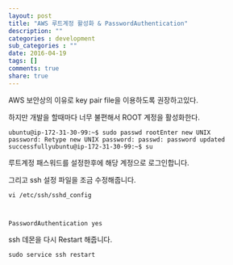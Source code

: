```yaml
---
layout: post
title: "AWS 루트계정 활성화 & PasswordAuthentication"
description: ""
categories : development
sub_categories : ""
date: 2016-04-19
tags: []
comments: true
share: true
---
```


AWS 보안상의 이유로 key pair file을 이용하도록 권장하고있다.

하지만 개발을 할때마다 너무 불편해서 ROOT 계정을 활성화한다.

  

    ubuntu@ip-172-31-30-99:~$ sudo passwd rootEnter new UNIX password: Retype new UNIX password: passwd: password updated successfullyubuntu@ip-172-31-30-99:~$ su

  

루트계정 패스워드를 설정한후에 해당 계정으로 로그인합니다.

그리고 ssh 설정 파일을 조금 수정해줍니다.

  

    vi /etc/ssh/sshd_config

  

    PasswordAuthentication yes

  

ssh 데몬을 다시 Restart 해줍니다.

    sudo service ssh restart

  
  
  

  

